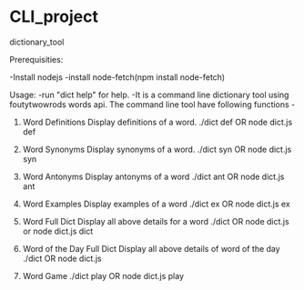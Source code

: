 # CLI_project
dictionary_tool


Prerequisities:

-Install nodejs 
-install node-fetch(npm install node-fetch)


Usage:
 -run "dict help"  for help.
 -It is a command line dictionary tool using foutytwowrods words api.
 The command line tool have following functions -
 
 1. Word Definitions
	Display definitions of a word. 
  ./dict def <word> OR node dict.js def <word>
2. Word Synonyms
	Display synonyms of a word. 
	 ./dict syn <word> OR node dict.js syn <word>
3. Word Antonyms
	Display antonyms of a word
	 ./dict ant <word> OR node dict.js ant <word>
4. Word Examples
	Display examples of a word
	 ./dict ex <word> OR node dict.js ex <word>

5. Word Full Dict
	Display all above details for a word
	 ./dict <word> OR node dict.js <word> or node dict.js dict <word>

6. Word of the Day Full Dict
	Display all above details of word of the day
	 ./dict OR node dict.js

7. Word Game
	 ./dict play OR node dict.js play

